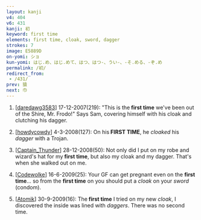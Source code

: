 ```yaml
---
layout: kanji
v4: 404
v6: 431
kanji: 初
keyword: first time
elements: first time, cloak, sword, dagger
strokes: 7
image: E5889D
on-yomi: ショ
kun-yomi: はじ.め、はじ.めて、はつ、はつ-、うい-、-そ.める、-ぞ.め
permalink: /初/
redirect_from:
 - /431/
prev: 猿
next: 巾
---
```


1) [<a href="http://kanji.koohii.com/profile/daredawg3583">daredawg3583</a>] 17-12-2007(219): &quot;This is the<strong> first time</strong> we&#039;ve been out of the Shire, Mr. Frodo!&quot; Says Sam, covering himself with his cloak and clutching his dagger.

2) [<a href="http://kanji.koohii.com/profile/howdycowdy">howdycowdy</a>] 4-3-2008(127): On his<strong> FIRST TIME</strong>, he <em>cloaked</em> his <em>dagger</em> with a Trojan.

3) [<a href="http://kanji.koohii.com/profile/Captain_Thunder">Captain_Thunder</a>] 28-12-2008(50): Not only did I put on my robe and wizard&#039;s hat for my<strong> first time</strong>, but also my cloak and my dagger. That&#039;s when she walked out on me.

4) [<a href="http://kanji.koohii.com/profile/Codewolke">Codewolke</a>] 16-6-2009(25): Your GF can get pregnant even on the <strong>first time</strong>... so from the <strong>first time</strong> on you should put a <em>cloak</em> on your <em>sword</em> (condom).

5) [<a href="http://kanji.koohii.com/profile/Atomik">Atomik</a>] 30-9-2009(16): The<strong> first time</strong> I tried on my new <em>cloak</em>, I discovered the inside was lined with <em>daggers</em>. There was no second time.

